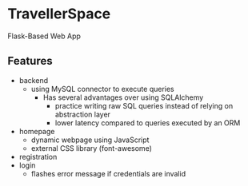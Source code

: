 # TravellerSpace
Flask-Based Web App

## Features
- backend
	- using MySQL connector to execute queries
		- Has several advantages over using SQLAlchemy
			- practice writing raw SQL queries instead of relying on abstraction layer 
			- lower latency compared to queries executed by an ORM 
- homepage
	- dynamic webpage using JavaScript
	- external CSS library (font-awesome)
- registration
- login
	- flashes error message if credentials are invalid
